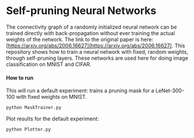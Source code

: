 # Self-pruning Neural Networks

The connectivity graph of a randomly initialized neural network can be trained directly 
with back-propagation without ever training the actual weights of the network. The link to the
original paper is here: [https://arxiv.org/abs/2006.16627](https://arxiv.org/abs/2006.16627). 
This repository shows how to train a neural network with fixed, random weights, through 
self-pruning layers. These networks are used here for doing image classification on MNIST
and CIFAR.

#### How to run
This will run a default experiment: trains a pruning mask for a LeNet-300-100 with fixed weights on MNIST.
```markdown
python MaskTrainer.py
```

Plot results for the default experiment:
```markdown
python Plotter.py
``` 

